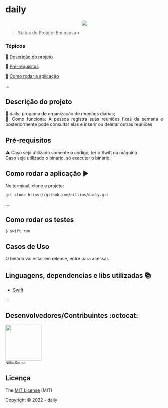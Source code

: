 <h1>daily</h1> 

<p align="center">
  <img src="http://img.shields.io/static/v1?label=Swift&message=5.4&color=red&style=for-the-badge&logo=swift"/>
</p>

> Status do Projeto: Em pausa ⏸ 
### Tópicos 

:small_blue_diamond: [Descrição do projeto](#descrição-do-projeto)

<!-- :small_blue_diamond: [Funcionalidades](#funcionalidades)

:small_blue_diamond: [Deploy da Aplicação](#deploy-da-aplicação-dash) -->

:small_blue_diamond: [Pré-requisitos](#pré-requisitos)

:small_blue_diamond: [Como rodar a aplicação](#como-rodar-a-aplicação-arrow_forward)

... 

<!-- Insira os tópicos do README em links para facilitar a navegação do leitor -->

## Descrição do projeto 

<p align="justify">
📌 daily: progama de organização de reuniões diárias; <br>
📌 Como funciona: A pessoa registra suas reuniões fixas da semana e posteriormente 
  pode consultar elas e inserir ou deletar outras reuniões
</p>


<!-- ## Deploy da Aplicação :dash:

![ezgif-1-42eaa751e8](https://user-images.githubusercontent.com/82623118/159702233-46809d08-df50-4d7d-9b20-4fb84d58b8d8.gif) -->


## Pré-requisitos

:warning: Caso seja utilizado somente o código, ter o Swift na máquina <br>
Caso seja utilizado o binário, só executar o binário.

## Como rodar a aplicação :arrow_forward:

No terminal, clone o projeto: 

```
git clone https://github.com/nillias/daily.git
```

... 


## Como rodar os testes

```
$ swift run
```

## Casos de Uso

O binário vai estar em release, entre para acessar.


## Linguagens, dependencias e libs utilizadas :books:

- [Swift](https://www.apple.com/br/swift/)

...

## Desenvolvedores/Contribuintes :octocat:


[<img src="https://avatars.githubusercontent.com/u/63982257?v=4" width=115><br><sub>Nillia Sousa</sub>](https://github.com/nillias)
  

## Licença 

The [MIT License]() (MIT)

Copyright :copyright: 2022 - daily
